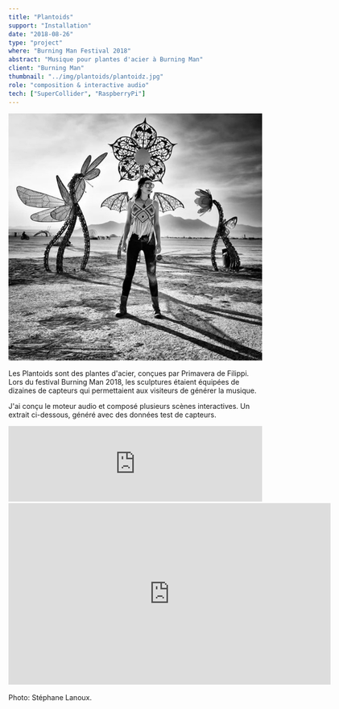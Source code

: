 ```yaml
---
title: "Plantoids"
support: "Installation"
date: "2018-08-26"
type: "project"
where: "Burning Man Festival 2018"
abstract: "Musique pour plantes d'acier à Burning Man"
client: "Burning Man"
thumbnail: "../img/plantoids/plantoidz.jpg"
role: "composition & interactive audio"
tech: ["SuperCollider", "RaspberryPi"]
---
```


![Plantoids. Photo: Séphane Lanoux](../img/plantoids/plantoidzBw.jpg) 


Les Plantoids sont des plantes d'acier, conçues par Primavera de Filippi. Lors du festival Burning Man 2018, les sculptures étaient équipées de dizaines de capteurs qui permettaient aux visiteurs de générer la musique. 

J'ai conçu le moteur audio et composé plusieurs scènes interactives. Un extrait ci-dessous, généré avec des données test de capteurs.

<iframe width="100%" src="https://clyp.it/1xnaq5f1/widget" frameborder="0"></iframe>

<div class="iframe-container">
<iframe width="640" height="360" src="https://www.youtube.com/embed/zFXxAfr3KBU" frameborder="0" allow="autoplay; encrypted-media; gyroscope; picture-in-picture" allowfullscreen></iframe>
</div>


Photo: Stéphane Lanoux.
